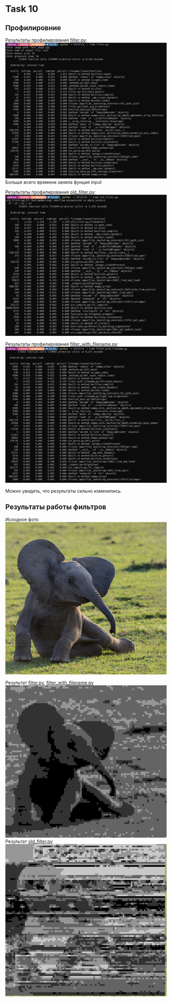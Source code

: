 # Task 10
## Профилировние

Результаты профилирования [filter.py](https://github.com/vazik66/Task10/blob/main/filter.py):
![Результат_1](images/cProfile_filter_1.png)
Больше всего времени заняла фунция input


Результаты профилирования [old_filter.py](https://github.com/vazik66/Task10/blob/main/old_filter.py):
![Результат_2](images/cProfile_old_filter_1.png)

Результаты профилирования [filter_with_filename.py](https://github.com/vazik66/Task10/blob/main/filter_with_filename.py):
![Результат_3](images/cProfile_filter_2.png)

Можно увидеть, что результаты сильно изменились.

## Результаты работы фильтров
Исходное фото
![Исходное фото](images/test_image.jpg)

Результат [filter.py](https://github.com/vazik66/Task10/blob/main/filter.py), [filter_with_filename.py](https://github.com/vazik66/Task10/blob/main/filter_with_filename.py)
![filter.py, filter_with_filename.py](images/result_1.jpg)
Результат [old_filter.py](https://github.com/vazik66/Task10/blob/main/old_filter.py) ![old_filter](images/test_image_result_old.jpg)
